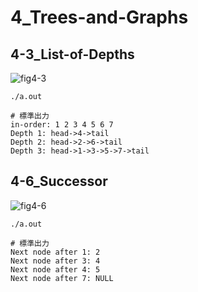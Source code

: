 # 4_Trees-and-Graphs
## 4-3_List-of-Depths
![fig4-3](https://user-images.githubusercontent.com/35480446/83267525-500d4200-a1ff-11ea-9043-88092994ba00.jpg)
```
./a.out

# 標準出力
in-order: 1 2 3 4 5 6 7
Depth 1: head->4->tail 
Depth 2: head->2->6->tail 
Depth 3: head->1->3->5->7->tail 
```
## 4-6_Successor
![fig4-6](https://user-images.githubusercontent.com/35480446/83267537-54395f80-a1ff-11ea-9041-85aa3a9004e5.jpg)
```
./a.out

# 標準出力
Next node after 1: 2
Next node after 3: 4
Next node after 4: 5
Next node after 7: NULL
```
